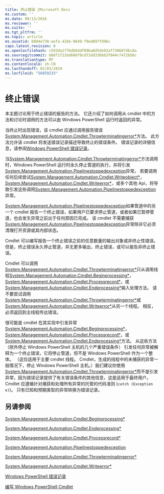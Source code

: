 ```yaml
---
title: 终止错误 |Microsoft Docs
ms.custom: ''
ms.date: 09/13/2016
ms.reviewer: ''
ms.suite: ''
ms.tgt_pltfrm: ''
ms.topic: article
ms.assetid: b804e738-aefa-41bb-9649-f9ed897fd96c
caps.latest.revision: 8
ms.openlocfilehash: c593da1f7bdb6ddf09ba8d5de92af730687dbc8a
ms.sourcegitcommit: b6871f21bd666f9cd71dd336bb3f844cf472b56c
ms.translationtype: MT
ms.contentlocale: zh-CN
ms.lasthandoff: 02/03/2019
ms.locfileid: "56859233"
---
```

# <a name="terminating-errors"></a>终止错误

本主题讨论用于终止错误的报告的方法。 它还介绍了如何调用从 cmdlet 中的方法和讨论时调用的方法可以由 Windows PowerShell 运行时返回的异常。

当终止时出现错误，该 cmdlet 应通过调用报告错误[System.Management.Automation.Cmdlet.Throwterminatingerror*](/dotnet/api/System.Management.Automation.Cmdlet.ThrowTerminatingError)方法。 此方法允许该 cmdlet 将发送错误记录描述导致终止的错误条件。 错误记录的详细信息，请参阅[Windows PowerShell 错误记录](./windows-powershell-error-records.md)。

当[System.Management.Automation.Cmdlet.Throwterminatingerror*](/dotnet/api/System.Management.Automation.Cmdlet.ThrowTerminatingError)方法调用时，Windows PowerShell 运行时永久停止管道的执行，并将引发[System.Management.Automation.Pipelinestoppedexception](/dotnet/api/System.Management.Automation.PipelineStoppedException)异常。 若要调用任何后续尝试[System.Management.Automation.Cmdlet.Writeobject*](/dotnet/api/System.Management.Automation.Cmdlet.WriteObject)， [System.Management.Automation.Cmdlet.Writeerror*](/dotnet/api/System.Management.Automation.Cmdlet.WriteError)，或多个其他 Api，将导致引发这些调用[System.Management.Automation.Pipelinestoppedexception](/dotnet/api/System.Management.Automation.PipelineStoppedException)异常。

[System.Management.Automation.Pipelinestoppedexception](/dotnet/api/System.Management.Automation.PipelineStoppedException)如果管道中的另一个 cmdlet 报告一个终止错误，如果用户已要求停止管道，或者如果已暂停管道，也会发生异常之前出于任何原因已完成。 该 cmdlet 不需要捕获[System.Management.Automation.Pipelinestoppedexception](/dotnet/api/System.Management.Automation.PipelineStoppedException)异常除非它必须清理打开资源或其内部状态。

Cmdlet 可以编写报告一个终止错误之前的任意数量的输出对象或非终止性错误。 但是，终止错误永久停止管道，并无更多输出，终止错误，或可以报告非终止错误。

Cmdlet 可以调用[System.Management.Automation.Cmdlet.Throwterminatingerror*](/dotnet/api/System.Management.Automation.Cmdlet.ThrowTerminatingError)只从调用线程[System.Management.Automation.Cmdlet.Beginprocessing*](/dotnet/api/System.Management.Automation.Cmdlet.BeginProcessing)， [System.Management.Automation.Cmdlet.Processrecord*](/dotnet/api/System.Management.Automation.Cmdlet.ProcessRecord)，或[System.Management.Automation.Cmdlet.Endprocessing*](/dotnet/api/System.Management.Automation.Cmdlet.EndProcessing)输入处理方法。 请不要尝试调用[System.Management.Automation.Cmdlet.Throwterminatingerror*](/dotnet/api/System.Management.Automation.Cmdlet.ThrowTerminatingError)或[System.Management.Automation.Cmdlet.Writeerror*](/dotnet/api/System.Management.Automation.Cmdlet.WriteError)从另一个线程。 相反，必须返回到主线程传达错误。

很可能是 cmdlet 在其实现中引发异常[System.Management.Automation.Cmdlet.Beginprocessing*](/dotnet/api/System.Management.Automation.Cmdlet.BeginProcessing)， [System.Management.Automation.Cmdlet.Processrecord*](/dotnet/api/System.Management.Automation.Cmdlet.ProcessRecord)，或[System.Management.Automation.Cmdlet.Endprocessing*](/dotnet/api/System.Management.Automation.Cmdlet.EndProcessing)方法。 从这些方法 （除外停止 Windows PowerShell 主机的几个严重错误条件） 引发任何异常被解释为一个终止错误，它将停止管道，但不是 Windows PowerShell 作为一个整体。 （这仅适用于主要 cmdlet 线程。 Cmdlet，生成的线程中的未捕获的异常一般情况下，停止 Windows PowerShell 主机。）我们建议你使用[System.Management.Automation.Cmdlet.Throwterminatingerror*](/dotnet/api/System.Management.Automation.Cmdlet.ThrowTerminatingError)而不是引发异常，因为错误记录提供了有关错误条件的其他信息，这是适用于最终用户。 Cmdlet 应遵循针对捕获和处理所有异常的托管的代码准则 (`catch (Exception e)`)。 只有已知和预期类型的异常转换为错误记录。

## <a name="see-also"></a>另请参阅

[System.Management.Automation.Cmdlet.Beginprocessing*](/dotnet/api/System.Management.Automation.Cmdlet.BeginProcessing)

[System.Management.Automation.Cmdlet.Endprocessing*](/dotnet/api/System.Management.Automation.Cmdlet.EndProcessing)

[System.Management.Automation.Cmdlet.Processrecord*](/dotnet/api/System.Management.Automation.Cmdlet.ProcessRecord)

[System.Management.Automation.Pipelinestoppedexception](/dotnet/api/System.Management.Automation.PipelineStoppedException)

[System.Management.Automation.Cmdlet.Throwterminatingerror*](/dotnet/api/System.Management.Automation.Cmdlet.ThrowTerminatingError)

[System.Management.Automation.Cmdlet.Writeerror*](/dotnet/api/System.Management.Automation.Cmdlet.WriteError)

[Windows PowerShell 错误记录](./windows-powershell-error-records.md)

[编写 Windows PowerShell Cmdlet](./writing-a-windows-powershell-cmdlet.md)
